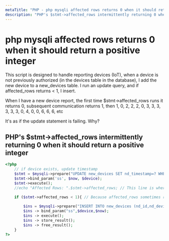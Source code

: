 ```yaml
---
metaTitle: "PHP - php mysqli affected rows returns 0 when it should return a positive integer"
description: "PHP's $stmt->affected_rows intermittently returning 0 when it should return a positive integer"
---
```


# php mysqli affected rows returns 0 when it should return a positive integer


This script is designed to handle reporting devices (IoT), when a device is not previously authorized (in the devices table in the database), I add the new device to a new_devices table. I run an update query, and if affected_rows returns < 1, I insert.

When I have a new device report, the first time $stmt->affected_rows runs it returns 0, subsequent communication returns 1, then 1, 0, 2, 2, 2, 0, 3, 3, 3, 3, 3, 3, 0, 4, 0, 0, 6, 6, 6, etc

It's as if the update statement is failing. Why?



## PHP's $stmt->affected_rows intermittently returning 0 when it should return a positive integer


```php
<?php
    // if device exists, update timestamp
    $stmt = $mysqli->prepare("UPDATE new_devices SET nd_timestamp=? WHERE nd_deviceid=?");
    $stmt->bind_param('ss', $now, $device);
    $stmt->execute();
    //echo "Affected Rows: ".$stmt->affected_rows; // This line is where I am checking the status of the update query.

    if ($stmt->affected_rows < 1){ // Because affected_rows sometimes returns 0, the insert code runs instead of being skipped. Now I have many duplicate entries.
        
        $ins = $mysqli->prepare("INSERT INTO new_devices (nd_id,nd_deviceid,nd_timestamp) VALUES (nd_id,?,?)");
        $ins -> bind_param("ss",$device,$now);
        $ins -> execute();
        $ins -> store_result();
        $ins -> free_result();
    }
?>

```

